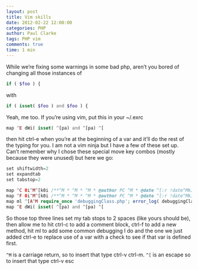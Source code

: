 ```yaml
---
layout: post
title: Vim skills
date: 2012-02-22 12:00:00
categories: PHP
author: Paul Clarke
tags: PHP vim
comments: true
time: 1 min
---
```


While we’re fixing some warnings in some bad php, aren’t you bored of changing all those instances of

```php
if ( $foo ) {
```

with

```php
if ( isset( $foo ) and $foo ) {
```

Yeah, me too. If you’re using vim, put this in your ~/.exrc

```php
map ^E dWi( isset( ^[pa) and ^[pa) ^[
```

then hit ctrl-e when you’re at the beginning of a var and it’ll do the rest of the typing for you. I am not a vim ninja but I have a few of these set up. Can’t remember why I chose these special move key combos (mostly because they were unused) but here we go:

```php
set shiftwidth=2
set expandtab
set tabstop=2

map ^C 0i^M^[k0i /**^M * ^M * ^M * @author PC ^M * @date ^[:r !date^MkJA^M */^[kkkkA
map ^F 0i^M^[k0i /**^M * ^M * ^M * @author PC ^M * @date ^[:r !date^MkJA^M * @assert ( ) = true^M */^M function foo ( Array $param = array( )) {^M $this->debug( __METHOD__ );^M $this->debug( $param );^M return true;^M }^[kkkkkkkkkkA
map ml ^[A^M require_once 'debuggingClass.php'; error_log( debuggingClass::debug( __METHOD__ . ' (line ' . __LINE__ . ')' ));^M^[
map ^E dWi( isset( ^[pa) and ^[pa) ^[
```

So those top three lines set my tab stops to 2 spaces (like yours should be), then allow me to hit ctrl-c to add a comment block, ctrl-f to add a new method, hit ml to add some common debugging I do and the one we just added ctrl-e to replace use of a var with a check to see if that var is defined first.

`^M` is a carriage return, so to insert that type ctrl-v ctrl-m. `^[` is an escape so to insert that type ctrl-v esc